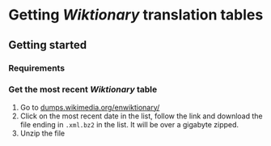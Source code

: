 # Getting *Wiktionary* translation tables


## Getting started

### Requirements

### Get the most recent *Wiktionary* table

1. Go to [dumps.wikimedia.org/enwiktionary/](dumps.wikimedia.org/enwiktionary/)
2. Click on the most recent date in the list, follow the link and download the file ending in `.xml.bz2` in the list.  It will be over a gigabyte zipped.
3. Unzip the file

